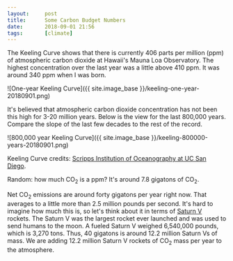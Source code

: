 ```yaml
---
layout:     post
title:      Some Carbon Budget Numbers
date:       2018-09-01 21:56
tags:       [climate]
---
```


The Keeling Curve shows that there is currently 406 parts per million
(ppm) of atmospheric carbon dioxide at Hawaii's Mauna Loa
Observatory. The highest concentration over the last year was a little
above 410 ppm. It was around 340 ppm when I was born.

![One-year Keeling Curve]({{ site.image_base }}/keeling-one-year-20180901.png)

It's believed that atmospheric carbon dioxide concentration has not
been this high for 3-20 million years. Below is the view for the last
800,000 years. Compare the slope of the last few decades to the rest
of the record.

![800,000 year Keeling Curve]({{ site.image_base }}/keeling-800000-years-20180901.png)

Keeling Curve credits: [Scripps Institution of Oceanography at UC San
Diego](https://scripps.ucsd.edu/programs/keelingcurve/).

Random: how much CO<sub>2</sub> is a ppm? It's around 7.8 gigatons of
CO<sub>2</sub>.

Net CO<sub>2</sub> emissions are around forty gigatons per year right
now. That averages to a little more than 2.5 million pounds per
second. It's hard to imagine how much this is, so let's think about it
in terms of [Saturn V](https://en.wikipedia.org/wiki/Saturn_V)
rockets. The Saturn V was the largest rocket ever launched and was
used to send humans to the moon. A fueled Saturn V weighed 6,540,000
pounds, which is 3,270 tons. Thus, 40 gigatons is around 12.2 million
Saturn Vs of mass. We are adding 12.2 million Saturn V rockets of
CO<sub>2</sub> mass per year to the atmosphere.
